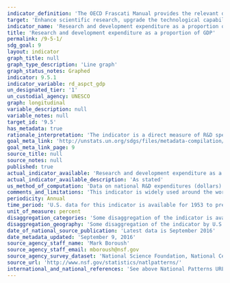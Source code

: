 ```yaml
---
indicator_definition: 'The OECD Frascati Manual provides the relevant definitions for research and experimental development, gross domestic expenditure on R&D and researchers. Research and experimental development (R&D) comprise creative work undertaken on a systematic basis in order to increase the stock of knowledge, including knowledge of man, culture and society, and the use of this stock of knowledge to devise new applications. (FM ''63) Intramural expenditures are all expenditures for R&D performed within a statistical unit or sector of the economy during a specific period, whatever the source of funds. (FM ''358) Researchers are professionals engaged in the conception or creation of new knowledge, products, processes, methods and systems and also in the management of the projects concerned. (FM ''301) Although an OECD manual, the application is global. The Frascati Manual is currently under revision, with the next edition to be released in October 2015. The new edition of the Manual will be a truly global manual. There will be some changes to the definitions provided above, but these are not substantial.'
target: 'Enhance scientific research, upgrade the technological capabilities of industrial sectors in all countries, in particular developing countries, including, by 2030, encouraging innovation and substantially increasing the number of research and development workers per 1 million people and public and private research and development spending.'
indicator_name: 'Research and development expenditure as a proportion of GDP'
title: 'Research and development expenditure as a proportion of GDP'
permalink: /9-5-1/
sdg_goal: 9
layout: indicator
graph_title: null
graph_type_description: 'Line graph'
graph_status_notes: Graphed
indicator: 9.5.1
indicator_variable: rd_aspct_gdp
un_designated_tier: '1'
un_custodial_agency: UNESCO
graph: longitudinal
variable_description: null
variable_notes: null
target_id: '9.5'
has_metadata: true
rationale_interpretation: 'The indicator is a direct measure of R&D spending referred to in the target.'
goal_meta_link: 'http://unstats.un.org/sdgs/files/metadata-compilation/Metadata-Goal-9.pdf'
goal_meta_link_page: 9
source_title: null
source_notes: null
published: true
actual_indicator_available: 'Research and development expenditure as a proportion of GDP'
actual_indicator_available_description: 'As stated'
us_method_of_computation: 'Data on national R&D expenditures (dollars) divided by data on gross domestic product (dollars)'
comments_and_limitations: 'This indicator is widely used around the world as a comparative metric for national R&D intensity'
periodicity: Annual
time_period: 'U.S. data for this indicator is available for 1953 to present.  The most recent year avaiable in published data is 2015.'
unit_of_measure: percent
disaggregation_categories: 'Some disaggregation of the indicator is available by R&D performers and sources of R&D funding.'
disaggregation_geography: 'Some disaggregation of the indicator by U.S. geographic regions (mainly, states) is available.'
date_of_national_source_publication: 'Latest data is September 2016'
date_metadata_updated: 'September 9, 2016'
source_agency_staff_name: 'Mark Boroush'
source_agency_staff_email: mboroush@nsf.gov
source_agency_survey_dataset: 'National Science Foundation, National Center for Science and Engineering Statistics, National Patterns of R&D Resources (annual series)'
source_url: 'http://www.nsf.gov/statistics/natlpatterns/'
international_and_national_references: 'See above National Patterns URL'
---
```

